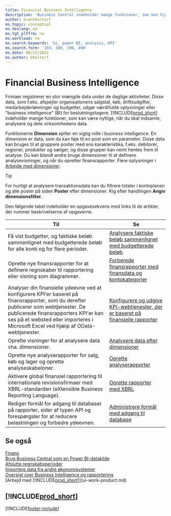 ```yaml
---
title: Financial Business Intelligence
description: 'Business Central indeholder mange funktioner, som kan hjælpe dig med at indsamle, analysere og dele værdifulde virksomhedsdata til Business Intelligence og beslutningstagning.'
author: brentholtorf
ms.topic: conceptual
ms.devlang: na
ms.tgt_pltfrm: na
ms.workload: na
ms.search.keywords: 'bi, power BI, analysis, KPI'
ms.search.form: '103, 108, 198, 490'
ms.date: 09/22/2022
ms.author: bholtorf
---
```

# <a name="financial-business-intelligence"></a>Financial Business Intelligence

Firmaer registrerer en stor mængde data under de daglige aktiviteter. Disse data, som f.eks. afspejler organisationens salgstal, køb, driftsudgifter, medarbejderlønninger og budgetter, udgør værdifulde oplysninger eller "business intelligence" (BI) for beslutningstagere. [!INCLUDE[prod_short](includes/prod_short.md)] indeholder mange funktioner, som kan være nyttige, når du skal indsamle, analysere og dele virksomhedens data.

Funktionerne **Dimension** spiller en vigtig rolle i business intelligence. En dimension er data, som du kan føje til en post som en parameter. Disse data kan bruges til at gruppere poster med ens karakteristika, f.eks. debitorer, regioner, produkter og sælger, og disse grupper kan nemt hentes frem til analyse. Du kan blandt andre bruge dimensioner til at definere analysevisninger, og når du opretter finansrapporter. Flere oplysninger i [Arbejde med dimensioner](finance-dimensions.md).

> [!TIP]
> For hurtigt at analysere transaktionsdata kan du filtrere totaler i kontoplanen og alle poster på siden **Poster** efter dimensioner. Kig efter handlingen **Angiv dimensionsfilter**.  

Den følgende tabel indeholder en opgavesekvens med links til de artikler, der rummer beskrivelserne af opgaverne.  

| Til | Se |
| --- | --- |
|Få vist budgetter, og faktiske beløb sammenlignet med budgetterede beløb for alle konti og for flere perioder.|[Analysere faktiske beløb sammenlignet med budgetterede beløb](bi-how-analyze-actual-versus-budget.md)|
|Oprette nye finansrapporter for at definere regnskaber til rapportering eller visning som diagrammer.|[Forberede finansrapporter med finansdata og kontokategorier](bi-how-work-account-schedule.md)|
|Analyser din finansielle ydeevne ved at konfigurere KPI'er baseret på finansrapporter, som du derefter publicerer som webtjenester. De publicerede finansrapporters KPI'er kan ses på et websted eller importeres i Microsoft Excel ved hjælp af OData-webtjenester.|[Konfigurere og udgive KPI-webtjenester, der er baseret på finansielle rapporter](bi-how-to-set-up-and-publish-kpi-web-services-based-on-account-schedules.md)|
|Oprette visninger for at analysere data vha. dimensioner.|[Analysere data efter dimensioner](bi-how-analyze-data-dimension.md)|
|Oprette nye analyserapporter for salg, køb og lager og oprette analyseskabeloner.|[Oprette analyserapporter](bi-how-create-analysis-views-reports.md)|
|Aktivere global finansiel rapportering til internationale revisionsfirmaer med XBRL-standarden (eXtensible Business Reporting Language).|[Oprette rapporter med XBRL](bi-create-reports-with-xbrl.md)|
|Rediger formål for adgang til databaser på rapporter, sider af typen API og forespørgsler for at reducere belastningen og forbedre ydeevnen.|[Administrere formål med adgang til database](admin-data-access-intent.md)|

## <a name="see-also"></a>Se også

[Finans](finance.md)  
[Brug Business Central som en Power BI-datakilde](across-how-use-financials-data-source-powerbi.md)  
[Afslutte regnskabsperioder](year-close-years-periods.md)  
[Importere data fra andre økonomisystemer](across-import-data-configuration-packages.md)  
[Oversigt over Business Intelligence og rapportering](reports-bi-reporting.md)  
[Arbejd med [!INCLUDE[prod_short](includes/prod_short.md)]](ui-work-product.md)  

## [!INCLUDE[prod_short](includes/free_trial_md.md)]  

[!INCLUDE[footer-include](includes/footer-banner.md)]
